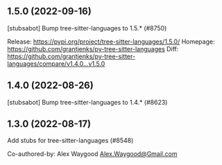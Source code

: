 ## 1.5.0 (2022-09-16)

[stubsabot] Bump tree-sitter-languages to 1.5.* (#8750)

Release: https://pypi.org/project/tree-sitter-languages/1.5.0/
Homepage: https://github.com/grantjenks/py-tree-sitter-languages
Diff: https://github.com/grantjenks/py-tree-sitter-languages/compare/v1.4.0...v1.5.0

## 1.4.0 (2022-08-26)

[stubsabot] Bump tree-sitter-languages to 1.4.* (#8623)

## 1.3.0 (2022-08-17)

Add stubs for tree-sitter-languages (#8548)

Co-authored-by: Alex Waygood <Alex.Waygood@Gmail.com>

